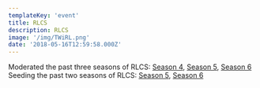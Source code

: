 ```yaml
---
templateKey: 'event'
title: RLCS
description: RLCS
image: '/img/TWiRL.png'
date: '2018-05-16T12:59:58.000Z'
---
```


Moderated the past three seasons of RLCS: [Season 4](), [Season 5](), [Season 6]()
Seeding the past two seasons of RLCS: [Season 5](), [Season 6]()